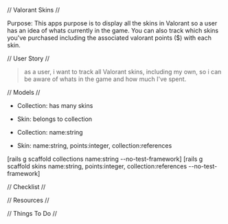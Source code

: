 // Valorant Skins //

Purpose: This apps purpose is to display all the skins in Valorant so a user has an idea of whats currently in the game. You can also track which skins you've purchased including the associated valorant points ($) with each skin.

// User Story //

> as a user,
> i want to track all Valorant skins, including my own,
> so i can be aware of whats in the game and how much I've spent.

// Models //

- Collection: has many skins
- Skin: belongs to collection

- Collection: name:string
- Skin: name:string, points:integer, collection:references

[rails g scaffold collections name:string --no-test-framework]
[rails g scaffold skins name:string, points:integer, collection:references --no-test-framework]

// Checklist //

// Resources //

// Things To Do //